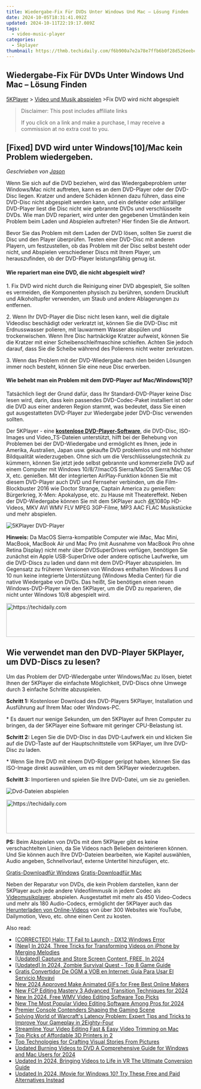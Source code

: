 ```yaml
---
title: Wiedergabe-Fix Für DVDs Unter Windows Und Mac – Lösung Finden
date: 2024-10-05T18:31:41.092Z
updated: 2024-10-11T22:19:17.089Z
tags:
  - video-music-player
categories:
  - 5kplayer
thumbnail: https://thmb.techidaily.com/f6b900a7e2a78e7ffb6b0f28d526eebcba1c857a70cbdea2eddb16d9a4a9539b.png
---
```


## Wiedergabe-Fix Für DVDs Unter Windows Und Mac – Lösung Finden

[5KPlayer](https://tools.techidaily.com/5kplayer/products/) \> [Video und Musik abspielen](https://tools.techidaily.com/5kplayer/video-music-player/) \>Fix DVD wird nicht abgespielt 

>  Disclaimer: This post includes affiliate links
>
>  If you click on a link and make a purchase, I may receive a commission at no extra cost to you.
>

## \[Fixed\] DVD wird unter Windows\[10\]/Mac kein Problem wiedergeben.

 _Geschrieben von [Jason](https://www.quora.com/profile/Jason-Copper-1)_

Wenn Sie sich auf die DVD beziehen, wird das Wiedergabeproblem unter Windows/Mac nicht auftreten, kann es an dem DVD-Player oder der DVD-Disc liegen. Kratzer und andere Schäden können dazu führen, dass eine DVD-Disc nicht abgespielt werden kann, und ein defekter oder anfälliger DVD-Player liest die Disc nicht wie gebrannte DVDs und verschlüsselte DVDs. Wie man DVD repariert, wird unter den gegebenen Umständen kein Problem beim Laden und Abspielen auftreten? Hier finden Sie die Antwort. 

Bevor Sie das Problem mit dem Laden der DVD lösen, sollten Sie zuerst die Disc und den Player überprüfen. Testen einer DVD-Disc mit anderen Playern, um festzustellen, ob das Problem mit der Disc selbst besteht oder nicht, und Abspielen verschiedener Discs mit Ihrem Player, um herauszufinden, ob der DVD-Player leistungsfähig genug ist. 

#### **Wie repariert man eine DVD, die nicht abgespielt wird?**

1\. Fix DVD wird nicht durch die Reinigung einer DVD abgespielt, Sie sollten es vermeiden, die Komponenten physisch zu berühren, sondern Druckluft und Alkoholtupfer verwenden, um Staub und andere Ablagerungen zu entfernen. 

2\. Wenn Ihr DVD-Player die Disc nicht lesen kann, weil die digitale Videodisc beschädigt oder verkratzt ist, können Sie die DVD-Disc mit Erdnusswasser polieren, mit lauwarmem Wasser abspülen und trockenwischen. Wenn Ihre Disc hartnäckige Kratzer aufweist, können Sie die Kratzer mit einer Scheibenschleifmaschine schleifen. Achten Sie jedoch darauf, dass Sie die Scheibe während des Polierens nicht weiter zerkratzen. 

3\. Wenn das Problem mit der DVD-Wiedergabe nach den beiden Lösungen immer noch besteht, können Sie eine neue Disc erwerben. 

#### **Wie behebt man ein Problem mit dem DVD-Player auf Mac/Windows\[10\]?**

Tatsächlich liegt der Grund dafür, dass Ihr Standard-DVD-Player keine Disc lesen wird, darin, dass kein passendes DVD-Codec-Paket installiert ist oder die DVD aus einer anderen Region stammt, was bedeutet, dass Sie einen gut ausgestatteten DVD-Player zur Wiedergabe jeder DVD-Disc verwenden sollten. 

Der 5KPlayer - eine [**kostenlose DVD-Player-Software**](https://tools.techidaily.com/5kplayer/video-music-player/), die DVD-Disc, ISO-Images und Video\_TS-Dateien unterstützt, hilft bei der Behebung von Problemen bei der DVD-Wiedergabe und ermöglicht es Ihnen, jede in Amerika, Australien, Japan usw. gekaufte DVD problemlos und mit höchster Bildqualität wiederzugeben. Ohne sich um die Verschlüsselungstechnik zu kümmern, können Sie jetzt jede selbst gebrannte und kommerzielle DVD auf einem Computer mit Windows 10/8/7/macOS Sierra/MacOS Sierra/Mac OS X, etc. genießen. Mit der integrierten AirPlay-Funktion können Sie mit diesem DVD-Player auch DVD und Fernseher verbinden, um die Film-Blockbuster 2016 wie Doctor Strange, Captain America zu genießen: Bürgerkrieg, X-Men: Apokalypse, etc. zu Hause mit Theatereffekt. Neben der DVD-Wiedergabe können Sie mit dem 5KPlayer auch [4K](https://tools.techidaily.com/5kplayer/video-music-player/)1080p HD-Videos, MKV AVI WMV FLV MPEG 3GP-Filme, MP3 AAC FLAC Musikstücke und mehr abspielen. 

![5KPlayer DVD-Player](https://www.5kplayer.com/video-music-player-de/../video-music-player/img/5kplayer-dvd.jpg) 

**Hinweis:** Da MacOS Sierra-kompatible Computer wie iMac, Mac Mini, MacBook, MacBook Air und Mac Pro (mit Ausnahme von MacBook Pro ohne Retina Display) nicht mehr über DVDSuperDrives verfügen, benötigen Sie zunächst ein Apple USB-SuperDrive oder andere optische Laufwerke, um die DVD-Discs zu laden und dann mit dem DVD-Player abzuspielen. Im Gegensatz zu früheren Versionen von Windows enthalten Windows 8 und 10 nun keine integrierte Unterstützung (Windows Media Center) für die native Wiedergabe von DVDs. Das heißt, Sie benötigen einen neuen Windows-DVD-Player wie den 5KPlayer, um die DVD zu reparieren, die nicht unter Windows 10/8 abgespielt wird. 

<!-- affiliate ads begin -->
<a href="https://appsumo.8odi.net/c/5597632/2043593/7443" target="_top" id="2043593">
  <img src="//a.impactradius-go.com/display-ad/7443-2043593" border="0" alt="https://techidaily.com" width="728" height="90"/>
</a>
<img height="0" width="0" src="https://appsumo.8odi.net/i/5597632/2043593/7443" style="position:absolute;visibility:hidden;" border="0" />
<!-- affiliate ads end -->

## Wie verwendet man den DVD-Player 5KPlayer, um DVD-Discs zu lesen?

 Um das Problem der DVD-Wiedergabe unter Windows/Mac zu lösen, bietet Ihnen der 5KPlayer die einfachste Möglichkeit, DVD-Discs ohne Umwege durch 3 einfache Schritte abzuspielen. 

**Schritt 1:** Kostenloser Download des DVD-Players 5KPlayer, Installation und Ausführung auf Ihrem Mac oder Windows-PC. 

\* Es dauert nur wenige Sekunden, um den 5KPlayer auf Ihren Computer zu bringen, da der 5KPlayer eine Software mit geringer CPU-Belastung ist. 

**Schritt 2:**  Legen Sie die DVD-Disc in das DVD-Laufwerk ein und klicken Sie auf die DVD-Taste auf der Hauptschnittstelle vom 5KPlayer, um Ihre DVD-Disc zu laden. 

\* Wenn Sie Ihre DVD mit einem DVD-Ripper gerippt haben, können Sie das ISO-Image direkt auswählen, um es mit dem 5KPlayer wiederzugeben. 

**Schritt 3:** Importieren und spielen Sie Ihre DVD-Datei, um sie zu genießen. 

![Dvd-Dateien abspielen](https://www.5kplayer.com/video-music-player-de/../video-music-player/img/dvd-player.jpg) 

<!-- affiliate ads begin -->
<a href="https://aligracehair.sjv.io/c/5597632/1886048/19272" target="_top" id="1886048">
  <img src="//a.impactradius-go.com/display-ad/19272-1886048" border="0" alt="https://techidaily.com" width="728" height="90"/>
</a>
<img height="0" width="0" src="https://aligracehair.sjv.io/i/5597632/1886048/19272" style="position:absolute;visibility:hidden;" border="0" />
<!-- affiliate ads end -->

**PS:** Beim Abspielen von DVDs mit dem 5KPlayer gibt es keine verschachtelten Linien, da Sie Videos nach Belieben deinterieren können. Und Sie können auch Ihre DVD-Dateien bearbeiten, wie Kapitel auswählen, Audio angeben, Schnellvorlauf, externe Untertitel hinzufügen, etc. 

[Gratis-Downloadfür Windows](https://tools.techidaily.com/5kplayer/products/) [Gratis-Downloadfür Mac](https://tools.techidaily.com/5kplayer/products/) 

Neben der Reparatur von DVDs, die kein Problem darstellen, kann der 5KPlayer auch jede andere Videofilmmusik in jedem Codec als [Videomusikplayer](https://tools.techidaily.com/5kplayer/video-music-player/). abspielen. Ausgestattet mit mehr als 450 Video-Codecs und mehr als 180 Audio-Codecs, ermöglicht der 5KPlayer auch das [Herunterladen von Online-Videos](https://tools.techidaily.com/5kplayer/youtube-download/) von über 300 Websites wie YouTube, Dailymotion, Vevo, etc. ohne einen Cent zu kosten.

<ins class="adsbygoogle"
     style="display:block"
     data-ad-format="autorelaxed"
     data-ad-client="ca-pub-7571918770474297"
     data-ad-slot="1223367746"></ins>

<ins class="adsbygoogle"
     style="display:block"
     data-ad-client="ca-pub-7571918770474297"
     data-ad-slot="8358498916"
     data-ad-format="auto"
     data-full-width-responsive="true"></ins>

<span class="atpl-alsoreadstyle">Also read:</span>
<div><ul>
<li><a href="https://network-issues.techidaily.com/corrected-halo-tt-fail-to-launch-dx12-windows-error/"><u>[CORRECTED] Halo: TT Fail to Launch - DX12 Windows Error</u></a></li>
<li><a href="https://fox-glue.techidaily.com/new-in-2024-three-tricks-for-transforming-videos-on-iphone-by-merging-melodies/"><u>[New] In 2024, Three Tricks for Transforming Videos on iPhone by Merging Melodies</u></a></li>
<li><a href="https://screen-video-capture.techidaily.com/updated-capture-and-store-screen-content-free-in-2024/"><u>[Updated] Capture and Store Screen Content, FREE, In 2024</u></a></li>
<li><a href="https://screen-video-capture.techidaily.com/updated-in-2024-zombie-survival-quest-top-8-game-guide/"><u>[Updated] In 2024, Zombie Survival Quest - Top 8 Game Guide</u></a></li>
<li><a href="https://win-amazing.techidaily.com/gratis-convertidor-de-ogm-a-vob-en-internet-guia-para-usar-el-servicio-movavi/"><u>Gratis Convertidor De OGM a VOB en Internet: Guía Para Usar El Servicio Movavi</u></a></li>
<li><a href="https://video-ai-editor.techidaily.com/new-2024-approved-make-animated-gifs-for-free-best-online-makers/"><u>New 2024 Approved Make Animated GIFs for Free Best Online Makers</u></a></li>
<li><a href="https://video-ai-editor.techidaily.com/new-fcp-editing-mastery-3-advanced-transition-techniques-for-2024/"><u>New FCP Editing Mastery 3 Advanced Transition Techniques for 2024</u></a></li>
<li><a href="https://video-ai-editor.techidaily.com/new-in-2024-free-wmv-video-editing-software-top-picks/"><u>New In 2024, Free WMV Video Editing Software Top Picks</u></a></li>
<li><a href="https://video-ai-editor.techidaily.com/new-the-most-popular-video-editing-software-among-pros-for-2024/"><u>New The Most Popular Video Editing Software Among Pros for 2024</u></a></li>
<li><a href="https://buynow-reviews.techidaily.com/premier-console-contenders-shaping-the-gaming-scene/"><u>Premier Console Contenders Shaping the Gaming Scene</u></a></li>
<li><a href="https://win-solutions.techidaily.com/solving-world-of-warcrafts-latency-problem-expert-tips-and-tricks-to-improve-your-gameplay-in-2eighty-four/"><u>Solving World of Warcraft's Latency Problem: Expert Tips and Tricks to Improve Your Gameplay in 2Eighty-Four</u></a></li>
<li><a href="https://video-ai-editor.techidaily.com/streamline-your-video-editing-fast-and-easy-video-trimming-on-mac/"><u>Streamline Your Video Editing Fast & Easy Video Trimming on Mac</u></a></li>
<li><a href="https://hardware-tips.techidaily.com/top-picks-of-affordable-3d-printers-in-2/"><u>Top Picks of Affordable 3D Printers in 2</u></a></li>
<li><a href="https://extra-resources.techidaily.com/top-technologies-for-crafting-visual-stories-from-pictures/"><u>Top Technologies for Crafting Visual Stories From Pictures</u></a></li>
<li><a href="https://video-ai-editor.techidaily.com/updated-burning-videos-to-dvd-a-comprehensive-guide-for-windows-and-mac-users-for-2024/"><u>Updated Burning Videos to DVD A Comprehensive Guide for Windows and Mac Users for 2024</u></a></li>
<li><a href="https://video-ai-editor.techidaily.com/updated-in-2024-bringing-videos-to-life-in-vr-the-ultimate-conversion-guide/"><u>Updated In 2024, Bringing Videos to Life in VR The Ultimate Conversion Guide</u></a></li>
<li><a href="https://video-ai-editor.techidaily.com/updated-in-2024-imovie-for-windows-10-try-these-free-and-paid-alternatives-instead/"><u>Updated In 2024, IMovie for Windows 10? Try These Free and Paid Alternatives Instead</u></a></li>
</ul></div>

